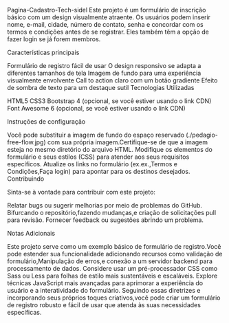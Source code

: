 Pagina-Cadastro-Tech-sidel
Este projeto é um formulário de inscrição básico com um design visualmente atraente. Os usuários podem inserir nome, e-mail, cidade, número de contato, senha e concordar com os termos e condições antes de se registrar. Eles também têm a opção de fazer login se já forem membros.

Características principais

Formulário de registro fácil de usar O design responsivo se adapta a diferentes tamanhos de tela Imagem de fundo para uma experiência visualmente envolvente Call to action claro com um botão gradiente Efeito de sombra de texto para um destaque sutil Tecnologias Utilizadas

HTML5 CSS3 Bootstrap 4 (opcional, se você estiver usando o link CDN) Font Awesome 6 (opcional, se você estiver usando o link CDN)

Instruções de configuração

Você pode substituir a imagem de fundo do espaço reservado (./pedagio-free-flow.jpg) com sua própria imagem.Certifique-se de que a imagem esteja no mesmo diretório do arquivo HTML. Modifique os elementos do formulário e seus estilos (CSS) para atender aos seus requisitos específicos. Atualize os links no formulário (ex.ex.,Termos e Condições,Faça login) para apontar para os destinos desejados. Contribuindo

Sinta-se à vontade para contribuir com este projeto:

Relatar bugs ou sugerir melhorias por meio de problemas do GitHub. Bifurcando o repositório,fazendo mudanças,e criação de solicitações pull para revisão. Fornecer feedback ou sugestões abrindo um problema.

Notas Adicionais

Este projeto serve como um exemplo básico de formulário de registro.Você pode estender sua funcionalidade adicionando recursos como validação de formulário,Manipulação de erros,e conexão a um servidor backend para processamento de dados. Considere usar um pré-processador CSS como Sass ou Less para folhas de estilo mais sustentáveis ​​e escaláveis. Explore técnicas JavaScript mais avançadas para aprimorar a experiência do usuário e a interatividade do formulário. Seguindo essas diretrizes e incorporando seus próprios toques criativos,você pode criar um formulário de registro robusto e fácil de usar que atenda às suas necessidades específicas.

